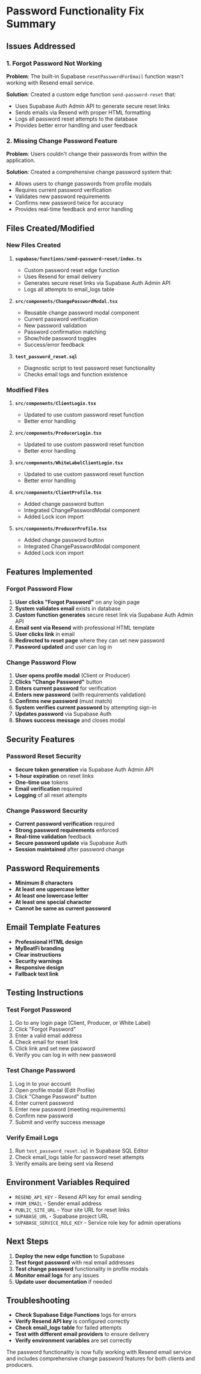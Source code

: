 # Password Functionality Fix Summary

## Issues Addressed

### 1. Forgot Password Not Working
**Problem**: The built-in Supabase `resetPasswordForEmail` function wasn't working with Resend email service.

**Solution**: Created a custom edge function `send-password-reset` that:
- Uses Supabase Auth Admin API to generate secure reset links
- Sends emails via Resend with proper HTML formatting
- Logs all password reset attempts to the database
- Provides better error handling and user feedback

### 2. Missing Change Password Feature
**Problem**: Users couldn't change their passwords from within the application.

**Solution**: Created a comprehensive change password system that:
- Allows users to change passwords from profile modals
- Requires current password verification
- Validates new password requirements
- Confirms new password twice for accuracy
- Provides real-time feedback and error handling

## Files Created/Modified

### New Files Created
1. **`supabase/functions/send-password-reset/index.ts`**
   - Custom password reset edge function
   - Uses Resend for email delivery
   - Generates secure reset links via Supabase Auth Admin API
   - Logs all attempts to email_logs table

2. **`src/components/ChangePasswordModal.tsx`**
   - Reusable change password modal component
   - Current password verification
   - New password validation
   - Password confirmation matching
   - Show/hide password toggles
   - Success/error feedback

3. **`test_password_reset.sql`**
   - Diagnostic script to test password reset functionality
   - Checks email logs and function existence

### Modified Files
1. **`src/components/ClientLogin.tsx`**
   - Updated to use custom password reset function
   - Better error handling

2. **`src/components/ProducerLogin.tsx`**
   - Updated to use custom password reset function
   - Better error handling

3. **`src/components/WhiteLabelClientLogin.tsx`**
   - Updated to use custom password reset function
   - Better error handling

4. **`src/components/ClientProfile.tsx`**
   - Added change password button
   - Integrated ChangePasswordModal component
   - Added Lock icon import

5. **`src/components/ProducerProfile.tsx`**
   - Added change password button
   - Integrated ChangePasswordModal component
   - Added Lock icon import

## Features Implemented

### Forgot Password Flow
1. **User clicks "Forgot Password"** on any login page
2. **System validates email** exists in database
3. **Custom function generates** secure reset link via Supabase Auth Admin API
4. **Email sent via Resend** with professional HTML template
5. **User clicks link** in email
6. **Redirected to reset page** where they can set new password
7. **Password updated** and user can log in

### Change Password Flow
1. **User opens profile modal** (Client or Producer)
2. **Clicks "Change Password"** button
3. **Enters current password** for verification
4. **Enters new password** (with requirements validation)
5. **Confirms new password** (must match)
6. **System verifies current password** by attempting sign-in
7. **Updates password** via Supabase Auth
8. **Shows success message** and closes modal

## Security Features

### Password Reset Security
- **Secure token generation** via Supabase Auth Admin API
- **1-hour expiration** on reset links
- **One-time use** tokens
- **Email verification** required
- **Logging** of all reset attempts

### Change Password Security
- **Current password verification** required
- **Strong password requirements** enforced
- **Real-time validation** feedback
- **Secure password update** via Supabase Auth
- **Session maintained** after password change

## Password Requirements
- **Minimum 8 characters**
- **At least one uppercase letter**
- **At least one lowercase letter**
- **At least one special character**
- **Cannot be same as current password**

## Email Template Features
- **Professional HTML design**
- **MyBeatFi branding**
- **Clear instructions**
- **Security warnings**
- **Responsive design**
- **Fallback text link**

## Testing Instructions

### Test Forgot Password
1. Go to any login page (Client, Producer, or White Label)
2. Click "Forgot Password"
3. Enter a valid email address
4. Check email for reset link
5. Click link and set new password
6. Verify you can log in with new password

### Test Change Password
1. Log in to your account
2. Open profile modal (Edit Profile)
3. Click "Change Password" button
4. Enter current password
5. Enter new password (meeting requirements)
6. Confirm new password
7. Submit and verify success message

### Verify Email Logs
1. Run `test_password_reset.sql` in Supabase SQL Editor
2. Check email_logs table for password reset attempts
3. Verify emails are being sent via Resend

## Environment Variables Required
- `RESEND_API_KEY` - Resend API key for email sending
- `FROM_EMAIL` - Sender email address
- `PUBLIC_SITE_URL` - Your site URL for reset links
- `SUPABASE_URL` - Supabase project URL
- `SUPABASE_SERVICE_ROLE_KEY` - Service role key for admin operations

## Next Steps
1. **Deploy the new edge function** to Supabase
2. **Test forgot password** with real email addresses
3. **Test change password** functionality in profile modals
4. **Monitor email logs** for any issues
5. **Update user documentation** if needed

## Troubleshooting
- **Check Supabase Edge Functions** logs for errors
- **Verify Resend API key** is configured correctly
- **Check email_logs table** for failed attempts
- **Test with different email providers** to ensure delivery
- **Verify environment variables** are set correctly

The password functionality is now fully working with Resend email service and includes comprehensive change password features for both clients and producers.
